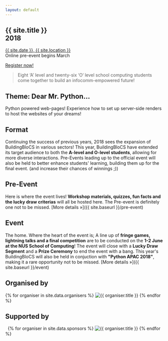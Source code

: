 ```yaml
---
layout: default
---
```


<section class="jumbo">
    <div>
        <h1>
            {{ site.title }}<br>
            <span class="huge">2018</span>
        </h1>
        <p>
            <a href="{{ site.baseurl }}/contact">{{ site.date }}, {{ site.location }}</a><br>
            Online pre-event begins March
        </p>
        <p><a class="btn" href="{{ site.baseurl }}/register">Register now!</a></p>
    </div>
</section>

> Eight &lsquo;A&rsquo; level and twenty-six &lsquo;O&lsquo; level school computing students come together to build an infocomm-empowered future! 

## Theme: Dear Mr. Python...

Python powered web-pages! Experience how to set up server-side renders to host the websites of your dreams!

## Format

Continuing the success of previous years, 2018 sees the expansion of BuildingBloCS in various sectors! This year, BuildingBloCS have extended its target audience to both the **A-level and O-level students**, allowing for more diverse interactions. Pre-Events leading up to the official event will also be held to better enhance students' learning, building them up for the final event. (and increase their  chances of winnings ;))

## Pre-Event

Here is where the event lives! **Workshop materials, quizzes, fun facts and the lucky draw criterias** will all be hosted here. The Pre-event is definitely one not to be missed. [More&nbsp;details&nbsp;&raquo;]({{ site.baseurl }}/pre-event)

## Event

The home. Where the heart of the event is; A line up of **fringe games, lightning talks and a final competition** are to be conducted on the **1-2 June at the NUS School of Computing**! The event will close with a **Lucky Draw Segment** and a **Prize Ceremony** to end the event  with a bang. This year's BuildingBloCS will also be held in conjuction with **"Python APAC 2018"**, making it a rare opportunity not to be missed.  [More&nbsp;details&nbsp;&raquo;]({{ site.baseurl }}/event)

## Organised by

<section class="organisers">
    {% for organiser in site.data.organisers %}
    <img src="{{ site.baseurl }}/assets/img/{{ organiser.img }}" title="{{ organiser.title }}" />
    {% endfor %}
</section>

## Supported by

<section class="organisers">
    {% for organiser in site.data.sponsors %}
    <img src="{{ site.baseurl }}/assets/img/{{ organiser.img }}" title="{{ organiser.title }}" />
    {% endfor %}
</section>
